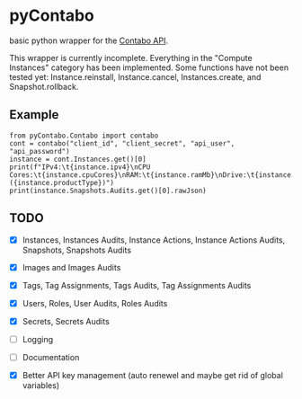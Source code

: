 # pyContabo
basic python wrapper for the [Contabo API](https://api.contabo.com).


This wrapper is currently incomplete. 
Everything in the "Compute Instances" category has been implemented. 
Some functions have not been tested yet: Instance.reinstall, Instance.cancel, Instances.create, and Snapshot.rollback.

## Example
```
from pyContabo.Contabo import contabo
cont = contabo("client_id", "client_secret", "api_user", "api_password")
instance = cont.Instances.get()[0]
print(f"IPv4:\t{instance.ipv4}\nCPU Cores:\t{instance.cpuCores}\nRAM:\t{instance.ramMb}\nDrive:\t{instance.diskMb} ({instance.productType})")
print(instance.Snapshots.Audits.get()[0].rawJson)
```

## TODO
- [X] Instances, Instances Audits, Instance Actions, Instance Actions Audits, Snapshots, Snapshots Audits
- [X] Images and Images Audits
- [X] Tags, Tag Assignments, Tags Audits, Tag Assignments Audits
- [X] Users, Roles, User Audits, Roles Audits
- [X] Secrets, Secrets Audits
- [ ] Logging
- [ ] Documentation
- [X] Better API key management (auto renewel and maybe get rid of global variables)

